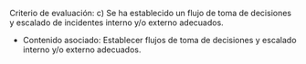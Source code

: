 Criterio de evaluación:
c) Se ha establecido un flujo de toma de decisiones y escalado de incidentes interno y/o externo adecuados.

* Contenido asociado: Establecer flujos de toma de decisiones y escalado interno y/o externo adecuados.